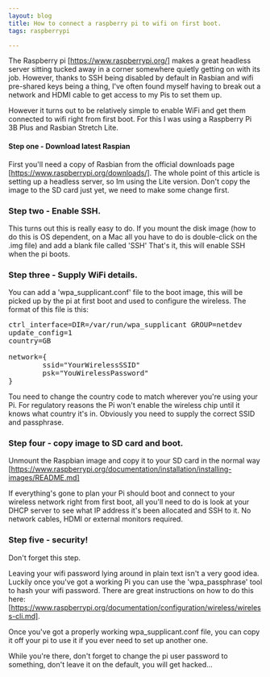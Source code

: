 ```yaml
---
layout: blog
title: How to connect a raspberry pi to wifi on first boot.
tags: raspberrypi

---
```


The Raspberry pi [https://www.raspberrypi.org/] makes a great headless server sitting tucked away in a corner somewhere quietly getting on with its job. However, thanks to SSH being disabled by default in Rasbian and wifi pre-shared keys being a thing, I've often found myself having to break out a network and HDMI cable to get access to my Pis to set them up.

However it turns out to be relatively simple to enable WiFi and get them connected to wifi right from first boot. For this I was using a Raspberry Pi 3B Plus and Rasbian Stretch Lite.

#### Step one -  Download latest Raspian

First you'll need a copy of Rasbian from the official downloads page [https://www.raspberrypi.org/downloads/]. The whole point of this article is setting up a headless server, so Im using the Lite version. Don't copy the image to the SD card just yet, we need to make some change first.

### Step two - Enable SSH.

This turns out this is really easy to do. If you mount the disk image (how to do this is OS dependent, on a Mac all you have to do is double-click on the .img file) and add a blank file called 'SSH' That's it, this will enable SSH when the pi boots.

### Step three - Supply WiFi details.

You can add a 'wpa_supplicant.conf' file to the boot image, this will be picked up by the pi at first boot and used to configure the wireless. The format of this file is this:

<pre>
ctrl_interface=DIR=/var/run/wpa_supplicant GROUP=netdev
update_config=1
country=GB

network={
        ssid="YourWirelessSSID"
        psk="YouWirelessPassword"
}
</pre>

Tou need to change the country code to match wherever you're using your Pi. For regulatory reasons the Pi won't enable the wireless chip until it knows what country it's in. Obviously you need to supply the correct SSID and passphrase.

### Step four - copy image to SD card and boot.

Unmount the Raspbian image and copy it to your SD card in the normal way [https://www.raspberrypi.org/documentation/installation/installing-images/README.md]

If everything's gone to plan your Pi should boot and connect to your wireless network right from first boot, all you'll need to do is look at your DHCP server to see what IP address it's been allocated and SSH to it. No network cables, HDMI or external monitors required.

### Step five - security!

Don't forget this step.

Leaving your wifi password lying around in plain text isn't a very good idea. Luckily once you've got a working Pi you can use the 'wpa_passphrase' tool to hash your wifi password. There are great instructions on how to do this here: [https://www.raspberrypi.org/documentation/configuration/wireless/wireless-cli.md]. 

Once you've got a properly working wpa_supplicant.conf file, you can copy it off your pi to use it if you ever need to set up another one.

While you're there, don't forget to change the pi user password to something, don't leave it on the default, you will get hacked...

